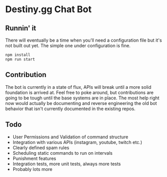 # Destiny.gg Chat Bot

## Runnin' it

There will eventually be a time when you'll need a configuration file but it's not built out yet. 
The simple one under configuration is fine.

```
npm install
npm run start
```

## Contribution

The bot is currently in a state of flux, APIs will break until a more solid foundation is arrived at. 
Feel free to poke around, but contributions are going to be tough until the base systems are in place.
The most help right now would actually be documenting and reverse engineering the old bot behavior that 
isn't currently documented in the existing repos.


## Todo

- User Permissions and Validation of command structure
- Integration with various APIs (instagram, youtube, twitch etc.)
- Clearly defined spam rules
- Scheduling static commands to run on intervals
- Punishment features
- Integration tests, more unit tests, always more tests
- Probably lots more
